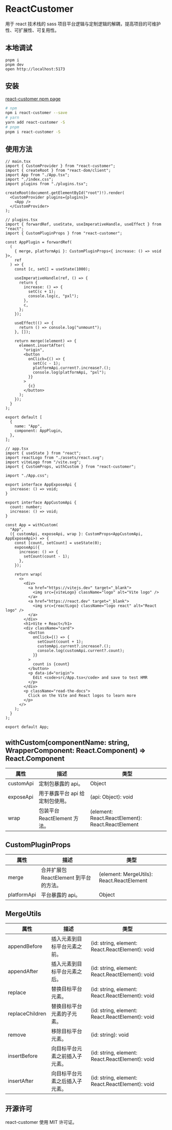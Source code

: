 # ReactCustomer

用于 react 技术栈的 sass 项目平台逻辑与定制逻辑的解耦，提高项目的可维护性、可扩展性、可复用性。

## 本地调试

```
pnpm i
pnpm dev
open http://localhost:5173
```

## 安装

[react-customer npm page](https://www.npmjs.com/package/react-customer)

```sh
# npm
npm i react-customer --save
# yarn
yarn add react-customer -S
# pnpm
pnpm i react-customer -S
```

## 使用方法

```tsx
// main.tsx
import { CustomProvider } from "react-customer";
import { createRoot } from "react-dom/client";
import App from "./App.tsx";
import "./index.css";
import plugins from "./plugins.tsx";

createRoot(document.getElementById("root")!).render(
  <CustomProvider plugins={plugins}>
    <App />
  </CustomProvider>
);

// plugins.tsx
import { forwardRef, useState, useImperativeHandle, useEffect } from "react";
import { CustomPluginProps } from "react-customer";

const AppPlugin = forwardRef(
  (
    { merge, platformApi }: CustomPluginProps<{ increase: () => void }>,
    ref
  ) => {
    const [c, setC] = useState(1000);

    useImperativeHandle(ref, () => {
      return {
        increase: () => {
          setC(c + 1);
          console.log(c, "pxl");
        },
        c,
      };
    });

    useEffect(() => {
      return () => console.log("unmount");
    }, []);

    return merge((element) => {
      element.insertAfter(
        "origin",
        <button
          onClick={() => {
            setC(c - 1);
            platformApi.current?.increase?.();
            console.log(platformApi, "pxl");
          }}
        >
          {c}
        </button>
      );
    });
  }
);

export default [
  {
    name: "App",
    component: AppPlugin,
  },
];

// app.tsx
import { useState } from "react";
import reactLogo from "./assets/react.svg";
import viteLogo from "/vite.svg";
import { CustomProps, withCustom } from "react-customer";

import "./App.css";

export interface AppExposeApi {
  increase: () => void;
}

export interface AppCustomApi {
  count: number;
  increase: () => void;
}

const App = withCustom(
  "App",
  ({ customApi, exposeApi, wrap }: CustomProps<AppCustomApi, AppExposeApi>) => {
    const [count, setCount] = useState(0);
    exposeApi({
      increase: () => {
        setCount(count - 1);
      },
    });

    return wrap(
      <>
        <div>
          <a href="https://vitejs.dev" target="_blank">
            <img src={viteLogo} className="logo" alt="Vite logo" />
          </a>
          <a href="https://react.dev" target="_blank">
            <img src={reactLogo} className="logo react" alt="React logo" />
          </a>
        </div>
        <h1>Vite + React</h1>
        <div className="card">
          <button
            onClick={() => {
              setCount(count + 1);
              customApi.current?.increase?.();
              console.log(customApi.current?.count);
            }}
          >
            count is {count}
          </button>
          <p data-id="origin">
            Edit <code>src/App.tsx</code> and save to test HMR
          </p>
        </div>
        <p className="read-the-docs">
          Click on the Vite and React logos to learn more
        </p>
      </>
    );
  }
);

export default App;
```

## withCustom(componentName: string, WrapperComponent: React.Component) => React.Component

| 属性      | 描述                            | 类型                                              |
| --------- | ------------------------------- | ------------------------------------------------- |
| customApi | 定制包暴露的 api。              | Object                                            |
| exposeApi | 用于暴露平台 api 给定制包使用。 | (api: Object): void                               |
| wrap      | 包装平台 ReactElement 方法。    | (element: React.ReactElement): React.ReactElement |

## CustomPluginProps

| 属性        | 描述                                   | 类型                                      |
| ----------- | -------------------------------------- | ----------------------------------------- |
| merge       | 合并扩展包 ReactElement 到平台的方法。 | (element: MergeUtils): React.ReactElement |
| platformApi | 平台暴露的 api。                       | Object                                    |

## MergeUtils

| 属性            | 描述                           | 类型                                            |
| --------------- | ------------------------------ | ----------------------------------------------- |
| appendBefore    | 插入元素到目标平台元素之前。   | (id: string, element: React.ReactElement): void |
| appendAfter     | 插入元素到目标平台元素之后。   | (id: string, element: React.ReactElement): void |
| replace         | 替换目标平台元素。             | (id: string, element: React.ReactElement): void |
| replaceChildren | 替换目标平台元素的子元素。     | (id: string, element: React.ReactElement): void |
| remove          | 移除目标平台元素。             | (id: string): void                              |
| insertBefore    | 向目标平台元素之前插入子元素。 | (id: string, element: React.ReactElement): void |
| insertAfter     | 向目标平台元素之后插入子元素。 | (id: string, element: React.ReactElement): void |

## 开源许可

react-customer 使用 MIT 许可证。
